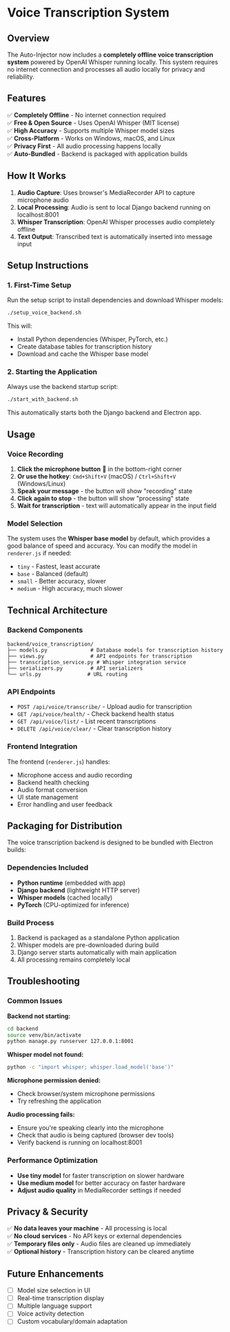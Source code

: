 # Voice Transcription System

## Overview

The Auto-Injector now includes a **completely offline voice transcription system** powered by OpenAI Whisper running locally. This system requires no internet connection and processes all audio locally for privacy and reliability.

## Features

✅ **Completely Offline** - No internet connection required  
✅ **Free & Open Source** - Uses OpenAI Whisper (MIT license)  
✅ **High Accuracy** - Supports multiple Whisper model sizes  
✅ **Cross-Platform** - Works on Windows, macOS, and Linux  
✅ **Privacy First** - All audio processing happens locally  
✅ **Auto-Bundled** - Backend is packaged with application builds  

## How It Works

1. **Audio Capture**: Uses browser's MediaRecorder API to capture microphone audio
2. **Local Processing**: Audio is sent to local Django backend running on localhost:8001
3. **Whisper Transcription**: OpenAI Whisper processes audio completely offline
4. **Text Output**: Transcribed text is automatically inserted into message input

## Setup Instructions

### 1. First-Time Setup

Run the setup script to install dependencies and download Whisper models:

```bash
./setup_voice_backend.sh
```

This will:
- Install Python dependencies (Whisper, PyTorch, etc.)
- Create database tables for transcription history
- Download and cache the Whisper base model

### 2. Starting the Application

Always use the backend startup script:

```bash
./start_with_backend.sh
```

This automatically starts both the Django backend and Electron app.

## Usage

### Voice Recording

1. **Click the microphone button** 🎤 in the bottom-right corner
2. **Or use the hotkey**: `Cmd+Shift+V` (macOS) / `Ctrl+Shift+V` (Windows/Linux)
3. **Speak your message** - the button will show "recording" state
4. **Click again to stop** - the button will show "processing" state
5. **Wait for transcription** - text will automatically appear in the input field

### Model Selection

The system uses the **Whisper base model** by default, which provides a good balance of speed and accuracy. You can modify the model in `renderer.js` if needed:

- `tiny` - Fastest, least accurate
- `base` - Balanced (default)
- `small` - Better accuracy, slower
- `medium` - High accuracy, much slower

## Technical Architecture

### Backend Components

```
backend/voice_transcription/
├── models.py              # Database models for transcription history
├── views.py               # API endpoints for transcription
├── transcription_service.py # Whisper integration service
├── serializers.py         # API serializers
└── urls.py               # URL routing
```

### API Endpoints

- `POST /api/voice/transcribe/` - Upload audio for transcription
- `GET /api/voice/health/` - Check backend health status
- `GET /api/voice/list/` - List recent transcriptions
- `DELETE /api/voice/clear/` - Clear transcription history

### Frontend Integration

The frontend (`renderer.js`) handles:
- Microphone access and audio recording
- Backend health checking
- Audio format conversion
- UI state management
- Error handling and user feedback

## Packaging for Distribution

The voice transcription backend is designed to be bundled with Electron builds:

### Dependencies Included

- **Python runtime** (embedded with app)
- **Django backend** (lightweight HTTP server)
- **Whisper models** (cached locally)
- **PyTorch** (CPU-optimized for inference)

### Build Process

1. Backend is packaged as a standalone Python application
2. Whisper models are pre-downloaded during build
3. Django server starts automatically with main application
4. All processing remains completely local

## Troubleshooting

### Common Issues

**Backend not starting:**
```bash
cd backend
source venv/bin/activate
python manage.py runserver 127.0.0.1:8001
```

**Whisper model not found:**
```bash
python -c "import whisper; whisper.load_model('base')"
```

**Microphone permission denied:**
- Check browser/system microphone permissions
- Try refreshing the application

**Audio processing fails:**
- Ensure you're speaking clearly into the microphone
- Check that audio is being captured (browser dev tools)
- Verify backend is running on localhost:8001

### Performance Optimization

- **Use tiny model** for faster transcription on slower hardware
- **Use medium model** for better accuracy on faster hardware
- **Adjust audio quality** in MediaRecorder settings if needed

## Privacy & Security

✅ **No data leaves your machine** - All processing is local  
✅ **No cloud services** - No API keys or external dependencies  
✅ **Temporary files only** - Audio files are cleaned up immediately  
✅ **Optional history** - Transcription history can be cleared anytime  

## Future Enhancements

- [ ] Model size selection in UI
- [ ] Real-time transcription display
- [ ] Multiple language support
- [ ] Voice activity detection
- [ ] Custom vocabulary/domain adaptation